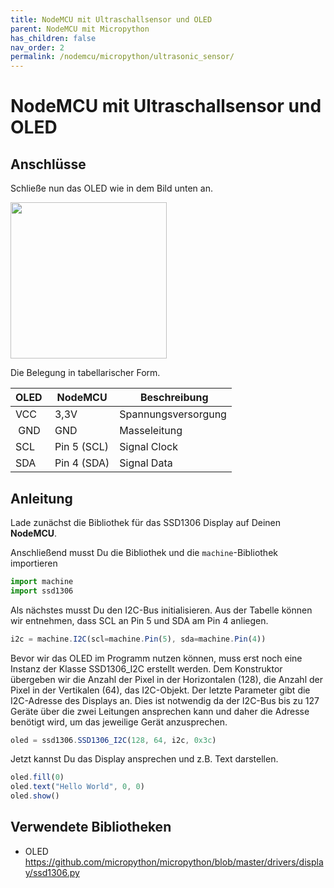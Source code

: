 ```yaml
---
title: NodeMCU mit Ultraschallsensor und OLED
parent: NodeMCU mit Micropython
has_children: false
nav_order: 2
permalink: /nodemcu/micropython/ultrasonic_sensor/
---
```


# NodeMCU mit Ultraschallsensor und OLED

## Anschlüsse

Schließe nun das OLED wie in dem Bild unten an. 

<img src="./wiring.png" width="250px"/>

Die Belegung in tabellarischer Form.

| OLED | NodeMCU | Beschreibung |
| --- | --- | --- |
| VCC | 3,3V | Spannungsversorgung |
| GND | GND | Masseleitung |
| SCL | Pin 5 (SCL) | Signal Clock |
| SDA | Pin 4 (SDA) | Signal Data |

## Anleitung

Lade zunächst die Bibliothek für das SSD1306 Display auf Deinen __NodeMCU__.

Anschließend musst Du die Bibliothek und die `machine`-Bibliothek importieren

```js
import machine
import ssd1306
```

Als nächstes musst Du den I2C-Bus initialisieren. Aus der Tabelle können wir entnehmen, dass SCL an Pin 5 und SDA am Pin 4 anliegen. 

```js
i2c = machine.I2C(scl=machine.Pin(5), sda=machine.Pin(4))
````

Bevor wir das OLED im Programm nutzen können, muss erst noch eine Instanz der Klasse SSD1306_I2C erstellt werden. Dem Konstruktor übergeben wir die Anzahl der Pixel in der Horizontalen (128), die Anzahl der Pixel in der Vertikalen (64), das I2C-Objekt. Der letzte Parameter gibt die I2C-Adresse des Displays an. Dies ist notwendig da der I2C-Bus bis zu 127 Geräte über die zwei Leitungen ansprechen kann und daher die Adresse benötigt wird, um das jeweilige Gerät anzusprechen.

```js
oled = ssd1306.SSD1306_I2C(128, 64, i2c, 0x3c)
```

Jetzt kannst Du das Display ansprechen und z.B. Text darstellen.

```js
oled.fill(0)
oled.text("Hello World", 0, 0)
oled.show()
```

## Verwendete Bibliotheken

- OLED https://github.com/micropython/micropython/blob/master/drivers/display/ssd1306.py
